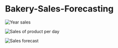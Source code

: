 # Bakery-Sales-Forecasting
![Year sales](https://github.com/mnovgorodtsev/Bakery-Sales-Forecasting/assets/92621652/58b3937c-1151-4ed1-804f-444f91a26a38)

![Sales of product per day](https://github.com/mnovgorodtsev/Bakery-Sales-Forecasting/assets/92621652/c6223d78-165e-47fc-ba8e-975b8e7901e9)

![Sales forecast](https://github.com/mnovgorodtsev/Bakery-Sales-Forecasting/assets/92621652/84765664-cd87-4e9f-829b-da5cb7fd7063)
